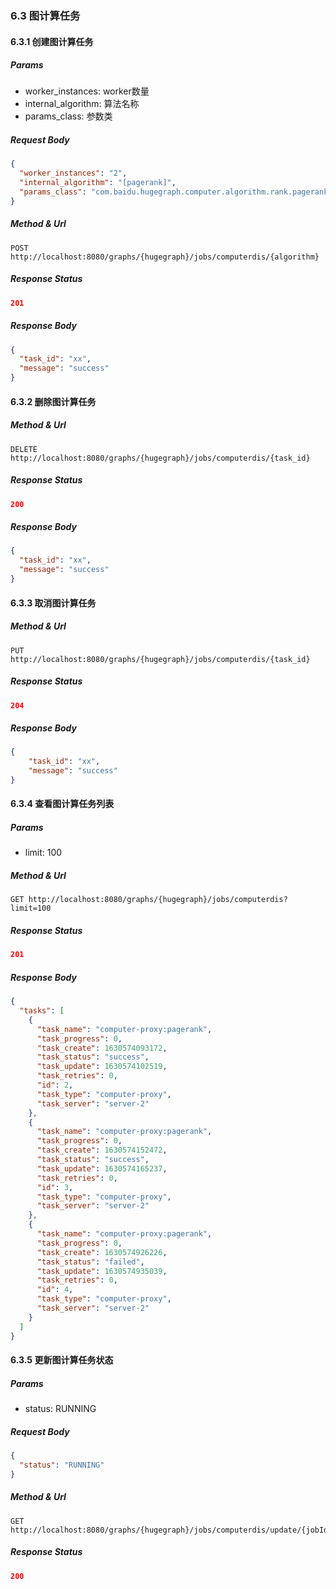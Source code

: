 ### 6.3 图计算任务

#### 6.3.1 创建图计算任务

##### Params

- worker_instances: worker数量
- internal_algorithm: 算法名称
- params_class: 参数类

##### Request Body

```json
{
  "worker_instances": "2",
  "internal_algorithm": "[pagerank]",
  "params_class": "com.baidu.hugegraph.computer.algorithm.rank.pagerank.PageRankParams"
}
```

##### Method & Url

```
POST http://localhost:8080/graphs/{hugegraph}/jobs/computerdis/{algorithm}
```

##### Response Status

```json
201
```

##### Response Body

```json
{
  "task_id": "xx",
  "message": "success"
}
```

#### 6.3.2 删除图计算任务

##### Method & Url

```
DELETE http://localhost:8080/graphs/{hugegraph}/jobs/computerdis/{task_id}
```

##### Response Status

```json
200
```

##### Response Body

```json
{
  "task_id": "xx",
  "message": "success"
}
```

#### 6.3.3 取消图计算任务

##### Method & Url

```
PUT http://localhost:8080/graphs/{hugegraph}/jobs/computerdis/{task_id}
```

##### Response Status

```json
204
```

##### Response Body

```json
{
    "task_id": "xx",
    "message": "success"
}
```

#### 6.3.4 查看图计算任务列表

##### Params

- limit: 100

##### Method & Url

```
GET http://localhost:8080/graphs/{hugegraph}/jobs/computerdis?limit=100
```

##### Response Status

```json
201
```

##### Response Body

```json
{
  "tasks": [
    {
      "task_name": "computer-proxy:pagerank",
      "task_progress": 0,
      "task_create": 1630574093172,
      "task_status": "success",
      "task_update": 1630574102519,
      "task_retries": 0,
      "id": 2,
      "task_type": "computer-proxy",
      "task_server": "server-2"
    },
    {
      "task_name": "computer-proxy:pagerank",
      "task_progress": 0,
      "task_create": 1630574152472,
      "task_status": "success",
      "task_update": 1630574165237,
      "task_retries": 0,
      "id": 3,
      "task_type": "computer-proxy",
      "task_server": "server-2"
    },
    {
      "task_name": "computer-proxy:pagerank",
      "task_progress": 0,
      "task_create": 1630574926226,
      "task_status": "failed",
      "task_update": 1630574935039,
      "task_retries": 0,
      "id": 4,
      "task_type": "computer-proxy",
      "task_server": "server-2"
    }
  ]
}
```

#### 6.3.5 更新图计算任务状态

##### Params

- status: RUNNING

##### Request Body

```json
{
  "status": "RUNNING"
}
```

##### Method & Url

```
GET http://localhost:8080/graphs/{hugegraph}/jobs/computerdis/update/{jobId}
```

##### Response Status

```json
200
```